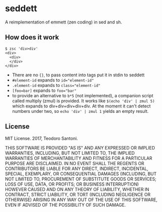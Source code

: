 # seddett
A reimplementation of emmett (zen coding) in sed and sh.

## How does it work

```
$ zsc 'div>div'
<div>
  <div>
  </div>
</div>
```

* There are no `{}`, to pass content into tags put it in stdin to seddett
* `#element-id` expands to `id="element-id"`
* `.element-id` expands to `class="element-id"`
* `[foo=bar]` expands to `foo="bar"`
* to provide an alternative to `b*5` (not implemented), a companion script called multiply (zmul) is provided.
  It works like `$(echo 'div' | zmul 5)` which expands to div+div+div+div+div. At the moment it can't detect
  numbers under two, so `echo 'div' | zmul 1` yields an empty result.


## License

MIT License. 2017, Teodoro Santoni.

THIS SOFTWARE IS PROVIDED "AS IS" AND ANY EXPRESSED OR IMPLIED WARRANTIES, INCLUDING, BUT NOT LIMITED TO, THE IMPLIED WARRANTIES OF MERCHANTABILITY AND FITNESS FOR A PARTICULAR PURPOSE ARE DISCLAIMED. IN NO EVENT SHALL THE REGENTS OR CONTRIBUTORS BE LIABLE FOR ANY DIRECT, INDIRECT, INCIDENTAL, SPECIAL, EXEMPLARY, OR CONSEQUENTIAL DAMAGES (INCLUDING, BUT NOT LIMITED TO, PROCUREMENT OF SUBSTITUTE GOODS OR SERVICES; LOSS OF USE, DATA, OR PROFITS; OR BUSINESS INTERRUPTION)
HOWEVER CAUSED AND ON ANY THEORY OF LIABILITY, WHETHER IN CONTRACT, STRICT LIABILITY, OR TORT (INCLUDING NEGLIGENCE OR OTHERWISE) ARISING IN ANY WAY OUT OF THE USE OF THIS SOFTWARE, EVEN IF ADVISED OF THE POSSIBILITY OF SUCH DAMAGE.
